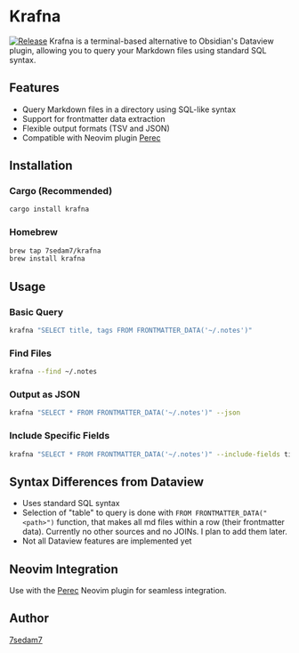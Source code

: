 # Krafna

[![Release](https://github.com/7sedam7/krafna/actions/workflows/release.yml/badge.svg)](https://github.com/7sedam7/krafna/actions/workflows/release.yml)
Krafna is a terminal-based alternative to Obsidian's Dataview plugin, allowing you to query your Markdown files using standard SQL syntax.

## Features

- Query Markdown files in a directory using SQL-like syntax
- Support for frontmatter data extraction
- Flexible output formats (TSV and JSON)
- Compatible with Neovim plugin [Perec](https://github.com/7sedam7/perec.nvim)

## Installation

### Cargo (Recommended)

```bash
cargo install krafna
```

### Homebrew

```bash
brew tap 7sedam7/krafna
brew install krafna
```

## Usage

### Basic Query

```bash
krafna "SELECT title, tags FROM FRONTMATTER_DATA('~/.notes')"
```

### Find Files

```bash
krafna --find ~/.notes
```

### Output as JSON

```bash
krafna "SELECT * FROM FRONTMATTER_DATA('~/.notes')" --json
```

### Include Specific Fields

```bash
krafna "SELECT * FROM FRONTMATTER_DATA('~/.notes')" --include-fields title,tags
```

## Syntax Differences from Dataview

- Uses standard SQL syntax
- Selection of "table" to query is done with `FROM FRONTMATTER_DATA("<path>")` function, that makes all md files within <path> a row (their frontmatter data). Currently no other sources and no JOINs. I plan to add them later.
- Not all Dataview features are implemented yet

## Neovim Integration

Use with the [Perec](https://github.com/7sedam7/perec) Neovim plugin for seamless integration.


## Author

[7sedam7](https://github.com/7sedam7)
